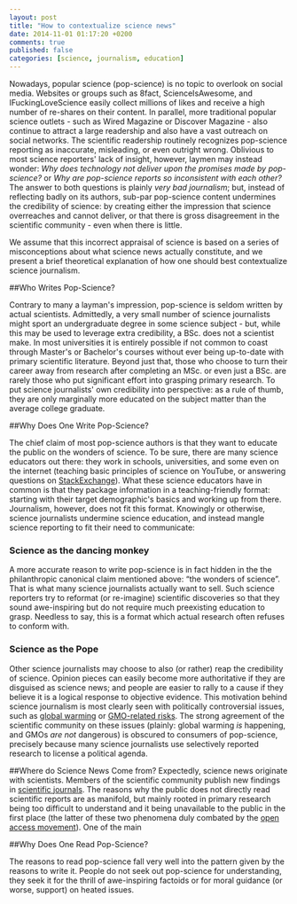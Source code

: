 ```yaml
---
layout: post
title: "How to contextualize science news"
date: 2014-11-01 01:17:20 +0200
comments: true
published: false
categories: [science, journalism, education]
---
```


Nowadays, popular science (pop-science) is no topic to overlook on social media.
Websites or groups such as 8fact, ScienceIsAwesome, and IFuckingLoveScience easily collect millions of likes and receive a high number of re-shares on their content.
In parallel, more traditional popular science outlets - such as Wired Magazine or Discover Magazine - also continue to attract a large readership and also have a vast outreach on social networks. 
The scientific readership routinely recognizes pop-science reporting as inaccurate, misleading, or even outright wrong.
Oblivious to most science reporters' lack of insight, however, laymen may instead wonder: 
*Why does technology not deliver upon the promises made by pop-science?*
or *Why are pop-science reports so inconsistent with each other?* 
The answer to both questions is plainly *very bad journalism*; but, instead of reflecting badly on its authors, sub-par pop-science content undermines the credibility of science: by creating either the impression that science overreaches and cannot deliver, or that there is gross disagreement in the scientific community - even when there is little.

We assume that this incorrect appraisal of science is based on a series of misconceptions about what science news actually constitute, and we present a brief theoretical explanation of how one should best contextualize science journalism. 

<!-- more -->

##Who Writes Pop-Science?

Contrary to many a layman's impression, pop-science is seldom written by actual scientists. 
Admittedly, a very small number of science journalists might sport an undergraduate degree in some science subject - but, while this may be used to leverage extra credibility, a BSc. does not a scientist make.
In most universities it is entirely possible if not common to coast through Master's or Bachelor's courses without ever being up-to-date with primary scientific literature.
Beyond just that, those who choose to turn their career away from research after completing an MSc. or even just a BSc. are rarely those who put significant effort into grasping primary research.
To put science journalists' own credibility into perspective: as a rule of thumb, they are only marginally more educated on the subject matter than the average college graduate.

##Why Does One Write Pop-Science?

The chief claim of most pop-science authors is that they want to educate the public on the wonders of science.
To be sure, there are many science educators out there: 
they work in schools, universities, and some even on the internet (teaching basic principles of science on YouTube, or answering questions on [StackExchange](http://en.wikipedia.org/wiki/Stack_Exchange)).
What these science educators have in common is that they package information in a teaching-friendly format: starting with their target demographic's basics and working up from there.
Journalism, however, does not fit this format.
Knowingly or otherwise, science journalists undermine science education, and instead mangle science reporting to fit their need to communicate:

### Science as the dancing monkey
A more accurate reason to write pop-science is in fact hidden in the the philanthropic canonical claim mentioned above: “the wonders of science”.
That is what many science journalists actually want to sell.
Such science reporters try to reformat (or re-imagine) scientific discoveries so that they sound awe-inspiring but do not require much preexisting education to grasp.
Needless to say, this is a format which actual research often refuses to conform with.

### Science as the Pope
Other science journalists may choose to also (or rather) reap the credibility of science.
Opinion pieces can easily become more authoritative if they are disguised as science news; and people are easier to rally to a cause if they believe it is a logical response to objective evidence.
This motivation behind science journalism is most clearly seen with politically controversial issues, such as [global warming](http://en.wikipedia.org/wiki/Global_warming_controversy) or [GMO-related risks](http://en.wikipedia.org/wiki/Genetically_modified_food_controversies).
The strong agreement of the scientific community on these issues (plainly: global warming *is* happening, and GMOs *are not* dangerous) is obscured to consumers of pop-science, precisely because many science journalists use selectively reported research to license a political agenda. 

##Where do Science News Come from?
Expectedly, science news originate with scientists.
Members of the scientific community publish new findings in [scientific journals](http://en.wikipedia.org/wiki/Scientific_journal).
The reasons why the public does not directly read scientific reports are as manifold, but mainly rooted in primary research being too difficult to understand and it being unavailable to the public in the first place (the latter of these two phenomena duly combated by the [open access movement](http://whoneedsaccess.org/)).
One of the main 

##Why Does One Read Pop-Science?

The reasons to read pop-science fall very well into the pattern given by the reasons to write it.
People do not seek out pop-science for understanding, they seek it for the thrill of awe-inspiring factoids or for moral guidance (or worse, support) on heated issues.
